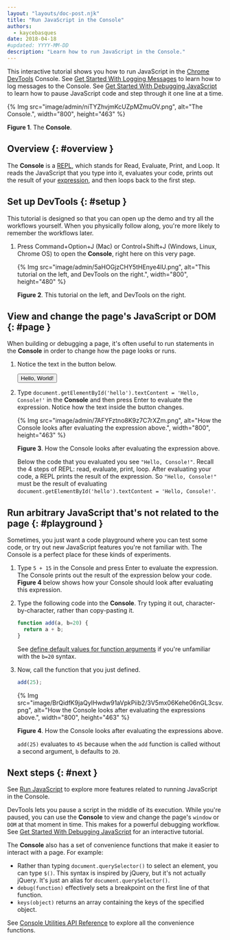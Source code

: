 ```yaml
---
layout: "layouts/doc-post.njk"
title: "Run JavaScript in the Console"
authors:
  - kaycebasques
date: 2018-04-18
#updated: YYYY-MM-DD
description: "Learn how to run JavaScript in the Console."
---
```


This interactive tutorial shows you how to run JavaScript in the [Chrome DevTools][1] Console. See
[Get Started With Logging Messages][2] to learn how to log messages to the Console. See [Get Started
With Debugging JavaScript][3] to learn how to pause JavaScript code and step through it one line at
a time.

{% Img src="image/admin/niTYZhvjmKcUZpMZmuOV.png", alt="The Console.", width="800", height="463" %}

**Figure 1**. The **Console**.

## Overview {: #overview }

The **Console** is a [REPL][4], which stands for Read, Evaluate, Print, and Loop. It reads the
JavaScript that you type into it, evaluates your code, prints out the result of your
[expression][5], and then loops back to the first step.

## Set up DevTools {: #setup }

This tutorial is designed so that you can open up the demo and try all the workflows yourself. When
you physically follow along, you're more likely to remember the workflows later.

1.  Press Command+Option+J (Mac) or Control+Shift+J (Windows, Linux, Chrome OS) to open the
    **Console**, right here on this very page.

    {% Img src="image/admin/5aHOGjzCHY5tHEnye4lU.png", alt="This tutorial on the left, and DevTools on the right.", width="800", height="480" %}

    **Figure 2**. This tutorial on the left, and DevTools on the right.

## View and change the page's JavaScript or DOM {: #page }

When building or debugging a page, it's often useful to run statements in the **Console** in order
to change how the page looks or runs.

1.  Notice the text in the button below.

    <button id="hello">Hello, World!</button>

2.  Type `document.getElementById('hello').textContent = 'Hello, Console!'` in the **Console** and
    then press Enter to evaluate the expression. Notice how the text inside the button changes.

    {% Img src="image/admin/7AFYFztno8K9z7C7rXZm.png", alt="How the Console looks after evaluating the expression above.", width="800", height="463" %}

    **Figure 3**. How the Console looks after evaluating the expression above.

    Below the code that you evaluated you see `"Hello, Console!"`. Recall the 4 steps of REPL: read,
    evaluate, print, loop. After evaluating your code, a REPL prints the result of the expression.
    So `"Hello, Console!"` must be the result of evaluating
    `document.getElementById('hello').textContent = 'Hello, Console!'`.

## Run arbitrary JavaScript that's not related to the page {: #playground }

Sometimes, you just want a code playground where you can test some code, or try out new JavaScript
features you're not familiar with. The Console is a perfect place for these kinds of experiments.

1.  Type `5 + 15` in the Console and press Enter to evaluate the expression. The Console prints out
    the result of the expression below your code. **Figure 4** below shows how your Console should
    look after evaluating this expression.
2.  Type the following code into the **Console**. Try typing it out, character-by-character, rather
    than copy-pasting it.

    ```js
    function add(a, b=20) {
      return a + b;
    }
    ```

    See [define default values for function arguments][6] if you're unfamiliar with the `b=20`
    syntax.

3.  Now, call the function that you just defined.

    ```js
    add(25);
    ```

    {% Img src="image/BrQidfK9jaQyIHwdw91aVpkPiib2/3V5mx06Kehe06nGL3csv.png", alt="How the Console looks after evaluating the expressions above.", width="800", height="463" %}

    **Figure 4**. How the Console looks after evaluating the expressions above.

    `add(25)` evaluates to `45` because when the `add` function is called without a second argument,
    `b` defaults to `20`.

## Next steps {: #next }

See [Run JavaScript][7] to explore more features related to running JavaScript in the Console.

DevTools lets you pause a script in the middle of its execution. While you're paused, you can use
the **Console** to view and change the page's `window` or `DOM` at that moment in time. This makes
for a powerful debugging workflow. See [Get Started With Debugging JavaScript][8] for an interactive
tutorial.

The **Console** also has a set of convenience functions that make it easier to interact with a page.
For example:

- Rather than typing `document.querySelector()` to select an element, you can type `$()`. This
  syntax is inspired by jQuery, but it's not actually jQuery. It's just an alias for
  `document.querySelector()`.
- `debug(function)` effectively sets a breakpoint on the first line of that function.
- `keys(object)` returns an array containing the keys of the specified object.

See [Console Utilities API Reference][9] to explore all the convenience functions.

[1]: /docs/devtools
[2]: /docs/devtools/console/log
[3]: /docs/devtools/javascript
[4]: https://en.wikipedia.org/wiki/Read%E2%80%93eval%E2%80%93print_loop
[5]: http://2ality.com/2012/09/expressions-vs-statements.html
[6]: http://es6-features.org/#DefaultParameterValues
[7]: /docs/devtools/console/reference#js
[8]: /docs/devtools/javascript
[9]: /docs/devtools/console/utilities
